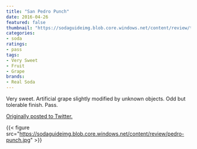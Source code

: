 ```yaml
---
title: "San Pedro Punch"
date: 2016-04-26
featured: false
thumbnail: "https://sodaguideimg.blob.core.windows.net/content/review/thumbs/pedro-punch.jpg"
categories:
- soda
ratings:
- pass
tags:
- Very Sweet
- Fruit
- Grape
brands:
- Real Soda
---
```


Very sweet. Artificial grape slightly modified by unknown objects. Odd but tolerable finish. Pass.

[Originally posted to Twitter.](https://twitter.com/Cavorter/status/725050293617057793)

{{< figure src="https://sodaguideimg.blob.core.windows.net/content/review/pedro-punch.jpg" >}}
